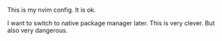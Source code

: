 This is my nvim config. It is ok. 

I want to switch to native package manager later. This is very clever. But also very dangerous.
